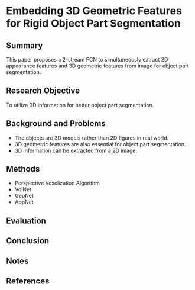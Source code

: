 # Embedding 3D Geometric Features for Rigid Object Part Segmentation

## Summary
This paper proposes a 2-stream FCN to simultaneously extract 2D appearance features and 3D geometric features from image for object part segmentation.
## Research Objective
To utilize 3D information for better object part segmentation.
## Background and Problems
- The objects are 3D models rather than 2D figures in real world.
- 3D geometric features are also essential for object part segmentation.
- 3D information can be extracted from a 2D image.
## Methods
- Perspective Voxelization Algorithm
- VolNet
- GeoNet
- AppNet
## Evaluation

## Conclusion

## Notes

## References
<!--stackedit_data:
eyJoaXN0b3J5IjpbMTg5ODg4NTY0MF19
-->